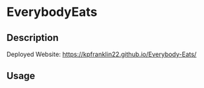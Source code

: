 # EverybodyEats

## Description

Deployed Website: https://kpfranklin22.github.io/Everybody-Eats/

## Usage
